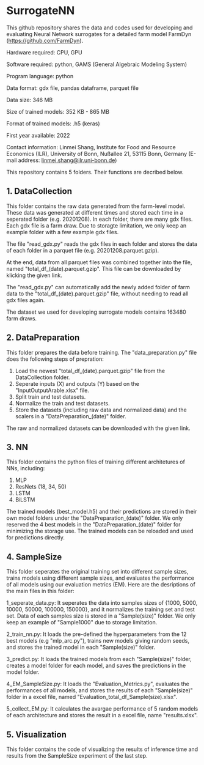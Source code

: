 # SurrogateNN

This github repository shares the data and codes used for developing and evaluating Neural Network surrogates for a detailed farm model FarmDyn (https://github.com/FarmDyn). 

Hardware required: CPU, GPU

Software required: python, GAMS (General Algebraic Modeling System)

Program language: python

Data format: gdx file, pandas dataframe, parquet file

Data size: 346 MB

Size of trained models: 352 KB - 865 MB

Format of trained models: .h5 (keras)

First year available: 2022

Contact information: Linmei Shang, Institute for Food and Resource Economics (ILR), University of Bonn, Nußallee 21, 53115 Bonn, Germany (E-mail address: linmei.shang@ilr.uni-bonn.de)


This repository contains 5 folders. Their functions are decribed below.

## 1. DataCollection
This folder contains the raw data generated from the farm-level model. These data was generated at different times and stored each time in a seperated folder (e.g. 20201208). In each folder, there are many gdx files. Each gdx file is a farm draw. Due to storagte limitation, we only keep an example folder with a few example gdx files.

The file "read_gdx.py" reads the gdx files in each folder and stores the data of each folder in a parquet file (e.g. 20201208.parquet.gzip).

At the end, data from all parquet files was combined together into the file, named "total_df_(date).parquet.gzip". This file can be downloaded by klicking the given link.

The "read_gdx.py" can automatically add the newly added folder of farm data to the "total_df_(date).parquet.gzip" file, without needing to read all gdx files again.

The dataset we used for developing surrogate models contains 163480 farm draws. 
 
## 2. DataPreparation
This folder prepares the data before training. The "data_preparation.py" file does the following steps of prepration: 
1) Load the newest "total_df_(date).parquet.gzip" file from the DataCollection folder.
2) Seperate inputs (X) and outputs (Y) based on the "InputOutputArable.xlsx" file.
3) Split train and test datasets.
4) Normalize the train and test datasets.
5) Store the datasets (including raw data and normalized data) and the scalers in a "DataPreparation_(date)" folder. 

The raw and normalized datasets can be downloaded with the given link. 

## 3. NN
This folder contains the python files of training different architetures of NNs, including:
1) MLP
2) ResNets (18, 34, 50)
3) LSTM
4) BiLSTM

The trained models (best_model.h5) and their predictions are stored in their own model folders under the "DataPreparation_(date)" folder. We only reserved the 4 best models in the "DataPreparation_(date)" folder for minimizing the storage use. The trained models can be reloaded and used for predictions directly. 

## 4. SampleSize
This folder seperates the original training set into different sample sizes, trains models using different sample sizes, and evaluates the performance of all models using our evaluation metrics (EM). Here are the desriptions of the main files in this folder:

1_seperate_data.py: It seperates the data into samples sizes of {1000, 5000, 10000, 50000, 100000, 150000}, and it normalizes the training set and test set. Data of each samples size is stored in a "Sample(size)" folder. We only keep an example of "Sample1000" due to storage limitation.

2_train_nn.py: It loads the pre-defined the hyperparameters from the 12 best models (e.g "mlp_arc.py"), trains new models giving random seeds, and stores the trained model in each "Sample(size)" folder. 

3_predict.py: It loads the trained models from each "Sample(size)" folder, creates a model folder for each model, and saves the predictions in the model folder. 

4_EM_SampleSize.py: It loads the "Evaluation_Metrics.py", evaluates the performances of all models, and stores the results of each "Sample(size)" folder in a excel file, named "Evaluation_total_df_Sample(size).xlsx".

5_collect_EM.py: It calculates the avargae performance of 5 random models of each architecture and stores the result in a excel file, name "results.xlsx".

## 5. Visualization
This folder contains the code of visualizing the results of inference time and results from the SampleSize experiment of the last step. 
